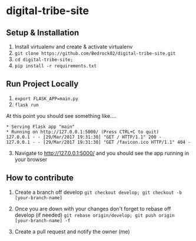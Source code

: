 # digital-tribe-site

## Setup & Installation
1. Install virtualenv and create & activate virtualenv
2. ```git clone https://github.com/Bedrock02/digital-tribe-site.git```
3. ```cd digital-tribe-site;```
4. ```pip install -r requirements.txt```

## Run Project Locally
1. ```export FLASK_APP=main.py```
2. ```flask run```

At this point you should see something like....
```
* Serving Flask app "main"
* Running on http://127.0.0.1:5000/ (Press CTRL+C to quit)
127.0.0.1 - - [29/Mar/2017 19:31:30] "GET / HTTP/1.1" 200 -
127.0.0.1 - - [29/Mar/2017 19:31:30] "GET /favicon.ico HTTP/1.1" 404 -
```
3. Navigate to http://127.0.0.1:5000/ and you should see the app running in your browser

## How to contribute
1. Create a branch off develop ```git checkout develop; git checkout -b [your-branch-name]```

2. Once you are down with your changes don't forget to rebase off develop (if needed) ```git rebase origin/develop; git push origin [your-branch-name] -f```

3. Create a pull request and notify the owner (me)